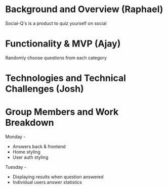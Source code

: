 # Background and Overview (Raphael)
Social-Q's is a product to quiz yourself on social 

# Functionality & MVP (Ajay)
Randomly choose questions from each category

# Technologies and Technical Challenges (Josh)

# Group Members and Work Breakdown 

Monday - 
* Answers back & frontend
* Home styling
* User auth styling

Tuesday - 
* Displaying results when question answered
* Individual users answer statistics

